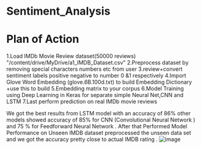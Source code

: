 # Sentiment_Analysis
# Plan of Action
1.Load IMDb Movie Review dataset(50000 reviews)
 "/content/drive/MyDrive/a1_IMDB_Dataset.csv"
2.Preprocess dataset by removing special characters numbers etc from user
3.review+convert sentiment labels positive negative to number 0 &1 respectively
4.Import Glove Word Embedding (glove.6B.100d.txt) to build Embedding Dictionary +use this to build 
5.Embedding matrix to your  corpus
6.Model Training using Deep Learning in Keras for separate simple Neural Net,CNN and LSTM
7.Last perform prediction on real IMDb movie reviews

We got the best results from LSTM model with an accuracy of 86% 
other models showed accuracy of 85% for CNN (Convolutional Neural Network ) and 75 % for Feedforward Neural Network .
After that Performed Model Performance on Unseen IMDB dataset preprocessed the unseen data set and we got the accuracy pretty close to actual IMDB rating .
![image](https://github.com/user-attachments/assets/3f78f08e-fa1b-49be-8bf2-142df1dc6fbf)
